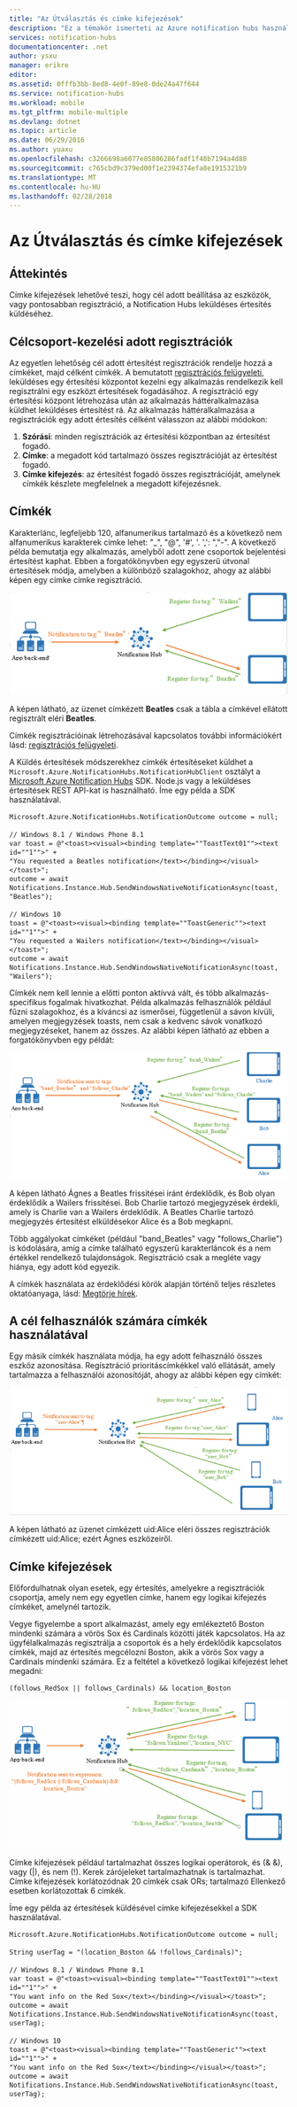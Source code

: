 ```yaml
---
title: "Az Útválasztás és címke kifejezések"
description: "Ez a témakör ismerteti az Azure notification hubs használatával az Útválasztás és a címke a kifejezéseket."
services: notification-hubs
documentationcenter: .net
author: ysxu
manager: erikre
editor: 
ms.assetid: 0fffb3bb-8ed8-4e0f-89e8-0de24a47f644
ms.service: notification-hubs
ms.workload: mobile
ms.tgt_pltfrm: mobile-multiple
ms.devlang: dotnet
ms.topic: article
ms.date: 06/29/2016
ms.author: yuaxu
ms.openlocfilehash: c3266698a6077e85806286fadf1f48b7194a4d88
ms.sourcegitcommit: c765cbd9c379ed00f1e2394374efa8e1915321b9
ms.translationtype: MT
ms.contentlocale: hu-HU
ms.lasthandoff: 02/28/2018
---
```

# <a name="routing-and-tag-expressions"></a>Az Útválasztás és címke kifejezések
## <a name="overview"></a>Áttekintés
Címke kifejezések lehetővé teszi, hogy cél adott beállítása az eszközök, vagy pontosabban regisztráció, a Notification Hubs leküldéses értesítés küldéséhez.

## <a name="targeting-specific-registrations"></a>Célcsoport-kezelési adott regisztrációk
Az egyetlen lehetőség cél adott értesítést regisztrációk rendelje hozzá a címkéket, majd célként címkék. A bemutatott [regisztrációs felügyeleti](notification-hubs-push-notification-registration-management.md), leküldéses egy értesítési központot kezelni egy alkalmazás rendelkezik kell regisztrálni egy eszközt értesítések fogadásához. A regisztráció egy értesítési központ létrehozása után az alkalmazás háttéralkalmazása küldhet leküldéses értesítést rá.
Az alkalmazás háttéralkalmazása a regisztrációk egy adott értesítés célként válasszon az alábbi módokon:

1. **Szórási**: minden regisztrációk az értesítési központban az értesítést fogadó.
2. **Címke**: a megadott kód tartalmazó összes regisztrációját az értesítést fogadó.
3. **Címke kifejezés**: az értesítést fogadó összes regisztrációját, amelynek címkék készlete megfelelnek a megadott kifejezésnek.

## <a name="tags"></a>Címkék
Karakterlánc, legfeljebb 120, alfanumerikus tartalmazó és a következő nem alfanumerikus karakterek címke lehet: "_", "@", '#', '. ',': ","-". A következő példa bemutatja egy alkalmazás, amelyből adott zene csoportok bejelentési értesítést kaphat. Ebben a forgatókönyvben egy egyszerű útvonal értesítések módja, amelyben a különböző szalagokhoz, ahogy az alábbi képen egy címke címke regisztráció.

![](./media/notification-hubs-routing-tag-expressions/notification-hubs-tags.png)

A képen látható, az üzenet címkézett **Beatles** csak a tábla a címkével ellátott regisztrált eléri **Beatles**.

Címkék regisztrációinak létrehozásával kapcsolatos további információkért lásd: [regisztrációs felügyeleti](notification-hubs-push-notification-registration-management.md).

A Küldés értesítések módszerekhez címkék értesítéseket küldhet a `Microsoft.Azure.NotificationHubs.NotificationHubClient` osztályt a [Microsoft Azure Notification Hubs](https://www.nuget.org/packages/Microsoft.Azure.NotificationHubs/) SDK. Node.js vagy a leküldéses értesítések REST API-kat is használható.  Íme egy példa a SDK használatával.

    Microsoft.Azure.NotificationHubs.NotificationOutcome outcome = null;

    // Windows 8.1 / Windows Phone 8.1
    var toast = @"<toast><visual><binding template=""ToastText01""><text id=""1"">" +
    "You requested a Beatles notification</text></binding></visual></toast>";
    outcome = await Notifications.Instance.Hub.SendWindowsNativeNotificationAsync(toast, "Beatles");

    // Windows 10
    toast = @"<toast><visual><binding template=""ToastGeneric""><text id=""1"">" +
    "You requested a Wailers notification</text></binding></visual></toast>";
    outcome = await Notifications.Instance.Hub.SendWindowsNativeNotificationAsync(toast, "Wailers");




Címkék nem kell lennie a előtti ponton aktívvá vált, és több alkalmazás-specifikus fogalmak hivatkozhat. Példa alkalmazás felhasználók például fűzni szalagokhoz, és a kíváncsi az ismerősei, függetlenül a sávon kívüli, amelyen megjegyzések toasts, nem csak a kedvenc sávok vonatkozó megjegyzéseket, hanem az összes. Az alábbi képen látható az ebben a forgatókönyvben egy példát:

![](./media/notification-hubs-routing-tag-expressions/notification-hubs-tags2.png)

A képen látható Ágnes a Beatles frissítései iránt érdeklődik, és Bob olyan érdeklődik a Wailers frissítései. Bob Charlie tartozó megjegyzések érdekli, amely is Charlie van a Wailers érdeklődik. A Beatles Charlie tartozó megjegyzés értesítést elküldésekor Alice és a Bob megkapni.

Több aggályokat címkéket (például "band_Beatles" vagy "follows_Charlie") is kódolására, amíg a címke található egyszerű karakterláncok és a nem értékkel rendelkező tulajdonságok. Regisztráció csak a megléte vagy hiánya, egy adott kód egyezik.

A címkék használata az érdeklődési körök alapján történő teljes részletes oktatóanyaga, lásd: [Megtörje hírek](notification-hubs-windows-notification-dotnet-push-xplat-segmented-wns.md).

## <a name="using-tags-to-target-users"></a>A cél felhasználók számára címkék használatával
Egy másik címkék használata módja, ha egy adott felhasználó összes eszköz azonosítása. Regisztráció prioritáscímkékkel való ellátását, amely tartalmazza a felhasználói azonosítóját, ahogy az alábbi képen egy címkét:

![](./media/notification-hubs-routing-tag-expressions/notification-hubs-tags3.png)

A képen látható az üzenet címkézett uid:Alice eléri összes regisztrációk címkézett uid:Alice; ezért Ágnes eszközeiről.

## <a name="tag-expressions"></a>Címke kifejezések
Előfordulhatnak olyan esetek, egy értesítés, amelyekre a regisztrációk csoportja, amely nem egy egyetlen címke, hanem egy logikai kifejezés címkéket, amelynél tartozik.

Vegye figyelembe a sport alkalmazást, amely egy emlékeztető Boston mindenki számára a vörös Sox és Cardinals közötti játék kapcsolatos. Ha az ügyfélalkalmazás regisztrálja a csoportok és a hely érdeklődik kapcsolatos címkék, majd az értesítés megcélozni Boston, akik a vörös Sox vagy a Cardinals mindenki számára. Ez a feltétel a következő logikai kifejezést lehet megadni:

    (follows_RedSox || follows_Cardinals) && location_Boston


![](./media/notification-hubs-routing-tag-expressions/notification-hubs-tags4.png)

Címke kifejezések például tartalmazhat összes logikai operátorok, és (& &), vagy (|), és nem (!). Kerek zárójeleket tartalmazhatnak is tartalmazhat. Címke kifejezések korlátozódnak 20 címkék csak ORs; tartalmazó Ellenkező esetben korlátozottak 6 címkék.

Íme egy példa az értesítések küldésével címke kifejezésekkel a SDK használatával.

    Microsoft.Azure.NotificationHubs.NotificationOutcome outcome = null;

    String userTag = "(location_Boston && !follows_Cardinals)";    

    // Windows 8.1 / Windows Phone 8.1
    var toast = @"<toast><visual><binding template=""ToastText01""><text id=""1"">" +
    "You want info on the Red Sox</text></binding></visual></toast>";
    outcome = await Notifications.Instance.Hub.SendWindowsNativeNotificationAsync(toast, userTag);

    // Windows 10
    toast = @"<toast><visual><binding template=""ToastGeneric""><text id=""1"">" +
    "You want info on the Red Sox</text></binding></visual></toast>";
    outcome = await Notifications.Instance.Hub.SendWindowsNativeNotificationAsync(toast, userTag);
